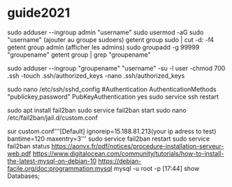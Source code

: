 # guide2021





sudo adduser --ingroup admin "username" 
sudo usermod -aG sudo "username" (ajouter au groupe sudoers)
getent group sudo | cut -d: -f4
getent group admin (afficher les admins)
sudo groupadd -g 99999 "groupename"
getent group | grep "groupename"

sudo adduser --ingroup "groupename" "username"
-su -l user
-chmod 700 .ssh
-touch .ssh/authorized_keys 
-nano .ssh/authorized_keys

sudo nano /etc/ssh/sshd_config 
#Authentication
AuthenticationMethods "publickey,password"
PubKeyAuthentication yes
sudo service ssh restart

sudo apt install fail2ban
sudo service fail2ban start
sudo nano /etc/fail2ban/jail.d/custom.conf

sur custom.conf'''[Default]
ignoreip=15.188.81.213(your ip adress to test)
bantime=120	
maxentry=3'''
sudo service fail2ban restart
sudo service fail2ban status
https://aonyx.fr/pdf/notices/procedure-installation-serveur-web.pdf
https://www.digitalocean.com/community/tutorials/how-to-install-the-latest-mysql-on-debian-10
https://debian-facile.org/doc:programmation:mysql
mysql -u root -p
[17:44]
show Databases;
